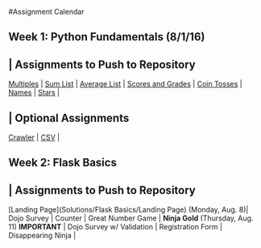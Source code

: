 #Assignment Calendar

## Week 1: Python Fundamentals (8/1/16)

| Assignments to Push to Repository
---
[Multiples](Solutions/Fundamentals/multiples.py) |
[Sum List](Solutions/Fundamentals/sum_list.py) |
[Average List](Solutions/Fundamentals/average_list.py) |
[Scores and Grades](Solutions/Fundamentals/scores_grades.py) |
[Coin Tosses](Solutions/Fundamentals/coin_tosses.py) |
[Names](Solutions/Fundamentals/names.py) |
[Stars](Solutions/Fundamentals/stars.py) |

| Optional Assignments
---
[Crawler](Solutions/Fundamentals/crawler.py) |
[CSV](Solutions/Fundamentals/csv.py) |

## Week 2: Flask Basics

| Assignments to Push to Repository
---
[Landing Page](Solutions/Flask Basics/Landing Page)  (Monday, Aug. 8)|
Dojo Survey |
Counter |
Great Number Game |
**Ninja Gold** (Thursday, Aug. 11) **IMPORTANT** |
Dojo Survey w/ Validation |
Registration Form |
Disappearing Ninja |
